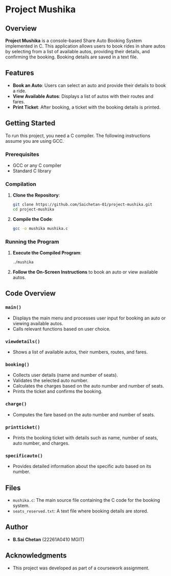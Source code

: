 # Project Mushika

## Overview

**Project Mushika** is a console-based Share Auto Booking System implemented in C. This application allows users to book rides in share autos by selecting from a list of available autos, providing their details, and confirming the booking. Booking details are saved in a text file.

## Features

- **Book an Auto**: Users can select an auto and provide their details to book a ride.
- **View Available Autos**: Displays a list of autos with their routes and fares.
- **Print Ticket**: After booking, a ticket with the booking details is printed.

## Getting Started

To run this project, you need a C compiler. The following instructions assume you are using GCC.

### Prerequisites

- GCC or any C compiler
- Standard C library

### Compilation

1. **Clone the Repository**:
    ```bash
    git clone https://github.com/Saichetan-01/project-mushika.git
    cd project-mushika
    ```

2. **Compile the Code**:
    ```bash
    gcc -o mushika mushika.c
    ```

### Running the Program

1. **Execute the Compiled Program**:
    ```bash
    ./mushika
    ```

2. **Follow the On-Screen Instructions** to book an auto or view available autos.

## Code Overview

### `main()`

- Displays the main menu and processes user input for booking an auto or viewing available autos.
- Calls relevant functions based on user choice.

### `viewdetails()`

- Shows a list of available autos, their numbers, routes, and fares.

### `booking()`

- Collects user details (name and number of seats).
- Validates the selected auto number.
- Calculates the charges based on the auto number and number of seats.
- Prints the ticket and confirms the booking.

### `charge()`

- Computes the fare based on the auto number and number of seats.

### `printticket()`

- Prints the booking ticket with details such as name, number of seats, auto number, and charges.

### `specificauto()`

- Provides detailed information about the specific auto based on its number.

## Files

- `mushika.c`: The main source file containing the C code for the booking system.
- `seats_reserved.txt`: A text file where booking details are stored.

## Author

- **B.Sai Chetan** (22261A0410 MGIT)

## Acknowledgments

- This project was developed as part of a coursework assignment.
